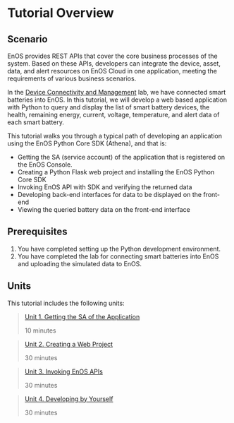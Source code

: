 # Tutorial Overview

## Scenario

EnOS provides REST APIs that cover the core business processes of the system. Based on these APIs, developers can integrate the device, asset, data, and alert resources on EnOS Cloud in one application, meeting the requirements of various business scenarios.

In the [Device Connectivity and Management](https://github.com/EnvisionIot/developer_bootcamp/blob/master/Day2_Device_Connectivity_Management/lab_tutorial/302-1_connecting_device_to_EnOS_cloud.md) lab, we have connected smart batteries into EnOS. In this tutorial, we will develop a web based application with Python to query and display the list of smart battery devices, the health, remaining energy, current, voltage, temperature, and alert data of each smart battery. 

This tutorial walks you through a typical path of developing an application using the EnOS Python Core SDK (Athena), and that is:

- Getting the SA (service account) of the application that is registered on the EnOS Console.
- Creating a Python Flask web project and installing the EnOS Python Core SDK 
- Invoking EnOS API with SDK and verifying the returned data
- Developing back-end interfaces for data to be displayed on the front-end
- Viewing the queried battery data on the front-end interface

## Prerequisites

1. You have completed setting up the Python development environment.
2. You have completed the lab for connecting smart batteries into EnOS and uploading the simulated data to EnOS.

## Units

This tutorial includes the following units:

> [Unit 1. Getting the SA of the Application](getting_app_sa.md)
>
> 10 minutes

> [Unit 2. Creating a Web Project](creating_web_project.md)
>
> 30 minutes

> [Unit 3. Invoking EnOS APIs](invoking_api_python.md)
>
> 30 minutes

> [Unit 4. Developing by Yourself](developing_by_yourself_python.md)
>
> 30 minutes

